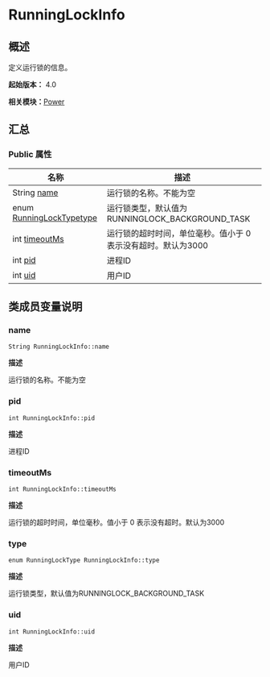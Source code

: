 # RunningLockInfo


## 概述

定义运行锁的信息。

**起始版本：** 4.0

**相关模块：**[Power](power_v11.md)


## 汇总


### Public 属性

| 名称 | 描述 | 
| -------- | -------- |
| String [name](#name) | 运行锁的名称。不能为空  | 
| enum [RunningLockType](power_v11.md#runninglocktype)[type](#type) | 运行锁类型，默认值为RUNNINGLOCK_BACKGROUND_TASK  | 
| int [timeoutMs](#timeoutms) | 运行锁的超时时间，单位毫秒。值小于 0 表示没有超时。默认为3000  | 
| int [pid](#pid) | 进程ID  | 
| int [uid](#uid) | 用户ID  | 


## 类成员变量说明


### name

```
String RunningLockInfo::name
```
**描述**

运行锁的名称。不能为空


### pid

```
int RunningLockInfo::pid
```
**描述**

进程ID


### timeoutMs

```
int RunningLockInfo::timeoutMs
```
**描述**

运行锁的超时时间，单位毫秒。值小于 0 表示没有超时。默认为3000


### type

```
enum RunningLockType RunningLockInfo::type
```
**描述**

运行锁类型，默认值为RUNNINGLOCK_BACKGROUND_TASK


### uid

```
int RunningLockInfo::uid
```
**描述**

用户ID

